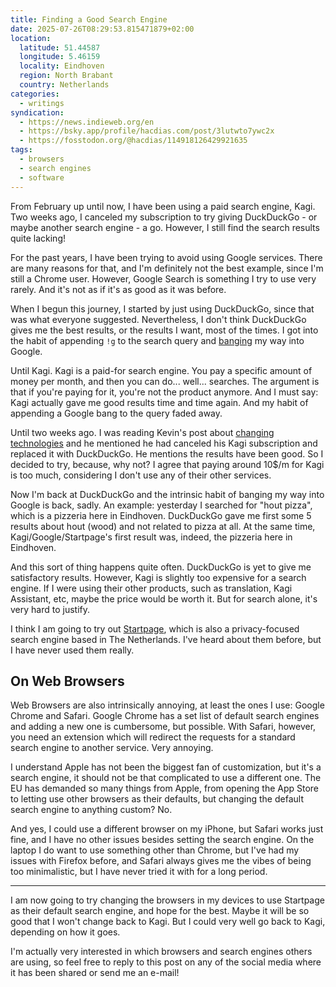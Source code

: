 ```yaml
---
title: Finding a Good Search Engine
date: 2025-07-26T08:29:53.815471879+02:00
location:
  latitude: 51.44587
  longitude: 5.46159
  locality: Eindhoven
  region: North Brabant
  country: Netherlands
categories:
  - writings
syndication:
  - https://news.indieweb.org/en
  - https://bsky.app/profile/hacdias.com/post/3lutwto7ywc2x
  - https://fosstodon.org/@hacdias/114918126429921635
tags:
  - browsers
  - search engines
  - software
---
```


From February up until now, I have been using a paid search engine, Kagi. Two weeks ago, I canceled my subscription to try giving DuckDuckGo - or maybe another search engine - a go. However, I still find the search results quite lacking!

For the past years, I have been trying to avoid using Google services. There are many reasons for that, and I'm definitely not the best example, since I'm still a Chrome user. However, Google Search is something I try to use very rarely. And it's not as if it's as good as it was before.

When I begun this journey, I started by just using DuckDuckGo, since that was what everyone suggested. Nevertheless, I don't think DuckDuckGo gives me the best results, or the results I want, most of the times. I got into the habit of appending `!g` to the search query and [banging](https://duckduckgo.com/bangs) my way into Google.

Until Kagi. Kagi is a paid-for search engine. You pay a specific amount of money per month, and then you can do... well... searches. The argument is that if you're paying for it, you're not the product anymore. And I must say: Kagi actually gave me good results time and time again. And my habit of appending a Google bang to the query faded away.

Until two weeks ago. I was reading Kevin's post about [changing technologies](https://kevquirk.com/blog/out-with-old-tech-in-with-the-new) and he mentioned he had canceled his Kagi subscription and replaced it with DuckDuckGo. He mentions the results have been good. So I decided to try, because, why not? I agree that paying around 10$/m for Kagi is too much, considering I don't use any of their other services.

Now I'm back at DuckDuckGo and the intrinsic habit of banging my way into Google is back, sadly. An example: yesterday I searched for "hout pizza", which is a pizzeria here in Eindhoven. DuckDuckGo gave me first some 5 results about hout (wood) and not related to pizza at all. At the same time, Kagi/Google/Startpage's first result was, indeed, the pizzeria here in Eindhoven.

And this sort of thing happens quite often. DuckDuckGo is yet to give me satisfactory results. However, Kagi is slightly too expensive for a search engine. If I were using their other products, such as translation, Kagi Assistant, etc, maybe the price would be worth it. But for search alone, it's very hard to justify.

I think I am going to try out [Startpage](https://www.startpage.com/), which is also a privacy-focused search engine based in The Netherlands. I've heard about them before, but I have never used them really.

## On Web Browsers

Web Browsers are also intrinsically annoying, at least the ones I use: Google Chrome and Safari. Google Chrome has a set list of default search engines and adding a new one is cumbersome, but possible. With Safari, however, you need an extension which will redirect the requests for a standard search engine to another service. Very annoying.

I understand Apple has not been the biggest fan of customization, but it's a search engine, it should not be that complicated to use a different one. The EU has demanded so many things from Apple, from opening the App Store to letting use other browsers as their defaults, but changing the default search engine to anything custom? No.

And yes, I could use a different browser on my iPhone, but Safari works just fine, and I have no other issues besides setting the search engine. On the laptop I do want to use something other than Chrome, but I've had my issues with Firefox before, and Safari always gives me the vibes of being too minimalistic, but I have never tried it with for a long period.

---

I am now going to try changing the browsers in my devices to use Startpage as their default search engine, and hope for the best. Maybe it will be so good that I won't change back to Kagi. But I could very well go back to Kagi, depending on how it goes.

I'm actually very interested in which browsers and search engines others are using, so feel free to reply to this post on any of the social media where it has been shared or send me an e-mail!
